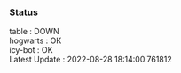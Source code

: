### Status


table : DOWN  
hogwarts : OK  
icy-bot : OK  
Latest Update : 2022-08-28 18:14:00.761812
